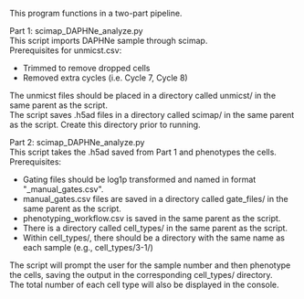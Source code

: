 This program functions in a two-part pipeline.  
  
Part 1: scimap_DAPHNe_analyze.py  
This script imports DAPHNe sample through scimap.  
Prerequisites for unmicst.csv:  
- Trimmed to remove dropped cells  
- Removed extra cycles (i.e. Cycle 7, Cycle 8)  

The unmicst files should be placed in a directory called unmicst/ in the same parent as the script.  
The script saves .h5ad files in a directory called scimap/ in the same parent as the script. Create this directory prior to running.  
  
Part 2: scimap_DAPHNe_analyze.py  
This script takes the .h5ad saved from Part 1 and phenotypes the cells.  
Prerequisites:  
- Gating files should be log1p transformed and named in format "<samplenumber>_manual_gates.csv".  
- manual_gates.csv files are saved in a directory called gate_files/ in the same parent as the script.  
- phenotyping_workflow.csv is saved in the same parent as the script.  
- There is a directory called cell_types/ in the same parent as the script.  
- Within cell_types/, there should be a directory with the same name as each sample (e.g., cell_types/3-1/)  

The script will prompt the user for the sample number and then phenotype the cells, saving the output in the corresponding cell_types/ directory.  
The total number of each cell type will also be displayed in the console.  
